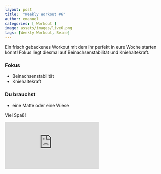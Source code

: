 ```yaml
---
layout: post
title:  "Weekly Workout #6"
author: emanuel
categories: [ Workout ]
image: assets/images/live6.png
tags: [Weekly Workout, Beine]
---
```


Ein frisch gebackenes Workout mit dem ihr perfekt in eure Woche starten könnt! Fokus liegt diesmal auf Beinachsenstabilität und Kniehaltekraft.

### Fokus
- Beinachsenstabilität
- Kniehaltekraft

### Du brauchst
- eine Matte oder eine Wiese

Viel Spaß!


<div class="embed-responsive embed-responsive-16by9">
  <iframe class="embed-responsive-item" src="https://www.youtube.com/embed/6QlRhNj_jTo" frameborder="0" allow="accelerometer; autoplay; encrypted-media; gyroscope; picture-in-picture" allowfullscreen></iframe>
</div>
